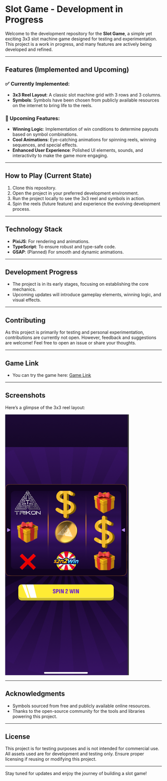 # Slot Game - Development in Progress

Welcome to the development repository for the **Slot Game**, a simple yet exciting 3x3 slot machine game designed for testing and experimentation. This project is a work in progress, and many features are actively being developed and refined.

---

## Features (Implemented and Upcoming)

### ✅ Currently Implemented:
- **3x3 Reel Layout**: A classic slot machine grid with 3 rows and 3 columns.
- **Symbols**: Symbols have been chosen from publicly available resources on the internet to bring life to the reels.

### 🔄 Upcoming Features:
- **Winning Logic**: Implementation of win conditions to determine payouts based on symbol combinations.
- **Cool Animations**: Eye-catching animations for spinning reels, winning sequences, and special effects.
- **Enhanced User Experience**: Polished UI elements, sounds, and interactivity to make the game more engaging.

---

## How to Play (Current State)
1. Clone this repository.
2. Open the project in your preferred development environment.
3. Run the project locally to see the 3x3 reel and symbols in action.
4. Spin the reels (future feature) and experience the evolving development process.

---

## Technology Stack
- **PixiJS**: For rendering and animations.
- **TypeScript**: To ensure robust and type-safe code.
- **GSAP**: (Planned) For smooth and dynamic animations.

---

## Development Progress
- The project is in its early stages, focusing on establishing the core mechanics.
- Upcoming updates will introduce gameplay elements, winning logic, and visual effects.

---

## Contributing
As this project is primarily for testing and personal experimentation, contributions are currently not open. However, feedback and suggestions are welcome! Feel free to open an issue or share your thoughts.

----


## Game Link

- You can try the game here: [Game Link](https://slot-game-test.vercel.app/)

---

## Screenshots
Here’s a glimpse of the 3x3 reel layout:

![3x3 Reel Layout](public/StaticImage/Screenshot.png)

---

## Acknowledgments
- Symbols sourced from free and publicly available online resources.
- Thanks to the open-source community for the tools and libraries powering this project.

---

## License
This project is for testing purposes and is not intended for commercial use. All assets used are for development and testing only. Ensure proper licensing if reusing or modifying this project.

---

Stay tuned for updates and enjoy the journey of building a slot game!

